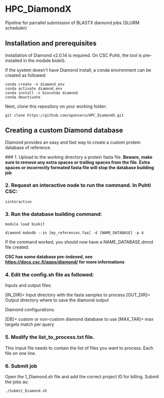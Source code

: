 # HPC_DiamondX
Pipeline for parrallel submission of BLASTX diamond jobs (SLURM scheduler)

## Installation and prerequisites

Installation of Diamond v2.0.14 is required. On CSC Puhti, the tool is pre-installed in the module biokit).

If the system doesn't have Diamond install, a conda environment can be created as followed: 

```
conda create -n diamond_env
conda activate diamond_env
conda install -c bioconda diamond
conda deactivate
```

Next, clone this repository on your working folder:

```
git clone https://github.com/aponsero/HPC_DiamondX.git
```

## Creating a custom Diamond database

Diamond provides an easy and fast way to create a custom protein database of reference.

### 1. Upload to the working directory a protein fasta file. **Beware, make sure to remove any extra spaces or trailing spaces from the file. Extra spaces or incorrectly formated fasta file will stop the database building job**

### 2. Request an interactive node to run the command. In Puhti CSC:

```
sinteractive
```

### 3. Run the database building command:

```
module load biokit

diamond makedb --in [my_references.faa] -d [NAME_DATABASE] -p 4
``` 

If the command worked, you should now have a NAME_DATABASE.dmnd file created.

**CSC has some database pre-indexed, see https://docs.csc.fi/apps/diamond/ for more informations**

### 4. Edit the config.sh file as followed:

Inputs and output files:

[IN_DIR]= Input directory with the fasta samples to process
[OUT_DIR]= Output directory where to save the diamond output

Diamond configurations:

[DB]= custom or non-custom diamond database to use
[MAX_TAR]= max targets match per query

### 5. Modify the list_to_process.txt file.

This imput file needs to contain the list of files you want to process. Each file on one line.

### 6. Submit job

Open the 1_Diamond.sh file and add the correct project ID for billing.
Submit the jobs as:

```
./Submit_Diamond.sh
```

